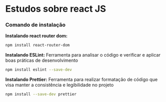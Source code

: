 # Estudos sobre react JS 



### Comando de instalação

**Instalando react router dom:**

```bash
npm install react-router-dom
```

**Instalando ESLint:**
Ferramenta para analisar o código e verificar e aplicar boas práticas de desenvolvimento

```bash
npm install eslint --save-dev
```

**Instalando Prettier:**
Ferramenta para realizar formatação de código que visa manter a consistência e legibilidade no projeto

```bash
npm install --save-dev prettier
```

